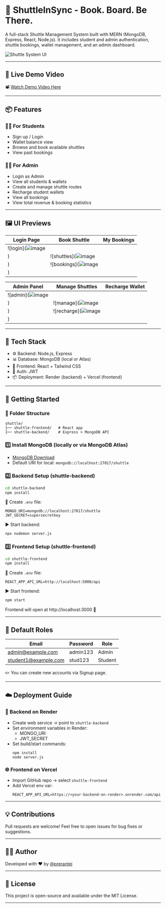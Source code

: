 # 🚀 ShuttleInSync - Book. Board. Be There.

A full-stack Shuttle Management System built with MERN (MongoDB, Express, React, Node.js). It includes student and admin authentication, shuttle bookings, wallet management, and an admin dashboard.

![Shuttle System UI](https://github.com/prerantej/Shuttle-app/assets/preview_ui.png)

---

## 🎥 Live Demo Video

📽️ [Watch Demo Video Here](https://drive.google.com/file/d/1chkLfB_2XthdswzYaCj7dMPgfgF4tZnd/view?usp=sharing)

---

## 📦 Features

### 👩‍🎓 For Students
- Sign up / Login
- Wallet balance view
- Browse and book available shuttles
- View past bookings

### 🧑‍💼 For Admin
- Login as Admin
- View all students & wallets
- Create and manage shuttle routes
- Recharge student wallets
- View all bookings
- View total revenue & booking statistics

---

## 🖼️ UI Previews

| Login Page | Book Shuttle | My Bookings |
|------------|--------------------|--------------|
| ![login](![image](https://github.com/user-attachments/assets/fa21fb62-fd51-43fc-8c62-030fb567f066)
) | ![shuttles](![image](https://github.com/user-attachments/assets/b27f17d7-1c97-43dc-ab76-4cf5da3b1d4d)
) | ![bookings](![image](https://github.com/user-attachments/assets/7216b4b2-f5d4-4392-b579-42ebdf0a02b1)
) |

| Admin Panel | Manage Shuttles | Recharge Wallet |
|-------------|------------------|-----------------|
| ![admin](![image](https://github.com/user-attachments/assets/bc5867f8-6394-4c1c-9217-2654c8b03d81)
) | ![manage](![image](https://github.com/user-attachments/assets/97358b29-377d-4602-8be4-86c6f63752ec)
) | ![recharge](![image](https://github.com/user-attachments/assets/64a31dee-5990-451e-b5ec-b6b270ebd824)
) |

---

## 🧰 Tech Stack

- ⚙️ Backend: Node.js, Express
- 📊 Database: MongoDB (local or Atlas)
- 🎨 Frontend: React + Tailwind CSS
- 🔐 Auth: JWT
- 📦 Deployment: Render (backend) + Vercel (frontend)

---

## 🚀 Getting Started

### 📁 Folder Structure
```
shuttle/
├── shuttle-frontend/   # React app
├── shuttle-backend/    # Express + MongoDB API
```

### 1️⃣ Install MongoDB (locally or via MongoDB Atlas)
- [MongoDB Download](https://www.mongodb.com/try/download/community)
- Default URI for local: `mongodb://localhost:27017/shuttle`

### 2️⃣ Backend Setup (shuttle-backend)

```bash
cd shuttle-backend
npm install
```

🔑 Create `.env` file:
```
MONGO_URI=mongodb://localhost:27017/shuttle
JWT_SECRET=supersecretkey
```

▶️ Start backend:
```bash
npx nodemon server.js
```

### 3️⃣ Frontend Setup (shuttle-frontend)

```bash
cd shuttle-frontend
npm install
```

🧪 Create `.env` file:
```
REACT_APP_API_URL=http://localhost:5000/api
```

▶️ Start frontend:
```bash
npm start
```

Frontend will open at http://localhost:3000 🚀

---

## 🔐 Default Roles

| Email                    | Password | Role    |
|--------------------------|----------|---------|
| admin@example.com        | admin123 | Admin   |
| student1@example.com     | stud123  | Student |

✏️ You can create new accounts via Signup page.

---

## ☁️ Deployment Guide

### 🔧 Backend on Render
- Create web service → point to `shuttle-backend`
- Set environment variables in Render:
  - MONGO_URI
  - JWT_SECRET
- Set build/start commands:
  ```
  npm install
  node server.js
  ```

### 🌐 Frontend on Vercel
- Import GitHub repo → select `shuttle-frontend`
- Add Vercel env var:
  ```
  REACT_APP_API_URL=https://<your-backend-on-render>.onrender.com/api
  ```

---

## 💡 Contributions
Pull requests are welcome! Feel free to open issues for bug fixes or suggestions.

---

## 👨‍💻 Author
Developed with ❤️ by [@prerantej](https://github.com/prerantej)

---

## 📄 License
This project is open-source and available under the MIT License.

---
